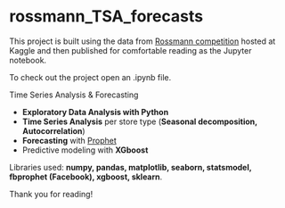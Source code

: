 # rossmann_TSA_forecasts

This project is built using the data from [Rossmann competition](https://www.kaggle.com/c/rossmann-store-sales) hosted at Kaggle and then published for comfortable reading as the Jupyter notebook.

To check out the project open an .ipynb file.

Time Series Analysis & Forecasting

- __Exploratory Data Analysis with Python__
- __Time Series Analysis__ per store type (__Seasonal decomposition, Autocorrelation__)
- __Forecasting__ with [Prophet](https://github.com/facebookincubator/prophet)
- Predictive modeling with __XGboost__

Libraries used: __numpy, pandas, matplotlib, seaborn, statsmodel, fbprophet (Facebook), xgboost, sklearn__.

Thank you for reading!
